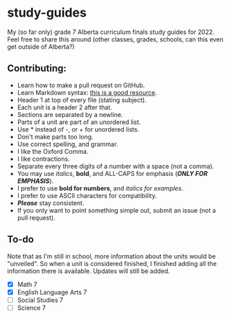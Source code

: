 # study-guides

My (so far only) grade 7 Alberta curriculum finals study guides for 2022. Feel free to share this around (other classes, grades, schools, can this even get outside of Alberta?)

## Contributing:

* Learn how to make a pull request on GitHub.
* Learn Markdown syntax: [this is a good resource](https://learnxinyminutes.com/docs/markdown/).
* Header 1 at top of every file (stating subject).
* Each unit is a header 2 after that.
* Sections are separated by a newline.
* Parts of a unit are part of an unordered list.
* Use * instead of -, or + for unordered lists.
* Don't make parts too long.
* Use correct spelling, and grammar.
* I like the Oxford Comma.
* I like contractions.
* Separate every three digits of a number with a space (not a comma).
* You may use *italics*, **bold**, and ALL-CAPS for emphasis (***ONLY FOR EMPHASIS***).
* I prefer to use **bold for numbers**, and *italics for examples*.
* I prefer to use ASCII characters for compatibility.
* ***Please*** stay consistent.
* If you only want to point something simple out, submit an issue (not a pull request).

## To-do

Note that as I'm still in school, more information about the units would be "unveiled". So when a unit is considered finished, I finished adding all the information there is available. Updates will still be added.
* [x] Math 7
* [x] English Language Arts 7
* [ ] Social Studies 7
* [ ] Science 7
